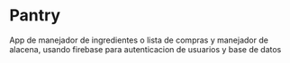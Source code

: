 # Pantry
App de manejador de ingredientes o lista de compras y manejador de alacena, usando firebase para autenticacion de usuarios y base de datos 
